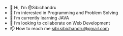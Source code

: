 - 👋 Hi, I’m @Sibichandru
- 👀 I’m interested in Programming and Problem Solving
- 🌱 I’m currently learning JAVA
- 💞️ I’m looking to collaborate on Web Development
- 📫 How to reach me sibi.sibichandru@gmail.com

<!---
Sibichandru/Sibichandru is a ✨ special ✨ repository because its `README.md` (this file) appears on your GitHub profile.
You can click the Preview link to take a look at your changes.
--->
